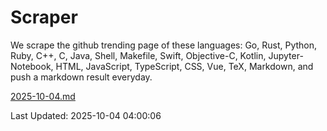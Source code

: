 # Scraper

We scrape the github trending page of these languages: Go, Rust, Python, Ruby, C++, C, Java, Shell, Makefile, Swift, Objective-C, Kotlin, Jupyter-Notebook, HTML, JavaScript, TypeScript, CSS, Vue, TeX, Markdown, and push a markdown result everyday.

[2025-10-04.md](https://github.com/yangwenmai/github-trending-backup/blob/master/2025-10-04.md)

Last Updated: 2025-10-04 04:00:06